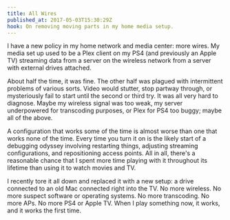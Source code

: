 ```yaml
---
title: All Wires
published_at: 2017-05-03T15:30:29Z
hook: On removing moving parts in my home media setup.
---
```


I have a new policy in my home network and media center:
more wires. My media set up used to be a Plex client on my
PS4 (and previously an Apple TV) streaming data from a
server on the wireless network from a server with external
drives attached.

About half the time, it was fine. The other half was
plagued with intermittent problems of various sorts. Video
would stutter, stop partway through, or mysteriously fail
to start until the second or third try. It was all very
hard to diagnose. Maybe my wireless signal was too weak, my
server underpowered for transcoding purposes, or Plex for
PS4 too buggy; maybe all of the above.

A configuration that works some of the time is almost worse
than one that works none of the time. Every time you turn
it on is the likely start of a debugging odyssey involving
restarting things, adjusting streaming configurations, and
repositioning access points. All in all, there's a
reasonable chance that I spent more time playing with it
throughout its lifetime than using it to watch movies and
TV.

I recently tore it all down and replaced it with a new
setup: a drive connected to an old Mac connected right into
the TV. No more wireless. No more suspect software or
operating systems. No more transcoding. No more APs. No
more PS4 or Apple TV. When I play something now, it works,
and it works the first time.
